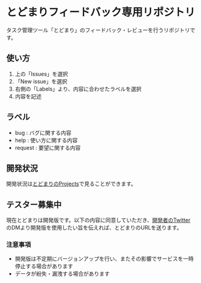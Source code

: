 # とどまりフィードバック専用リポジトリ
タスク管理ツール「とどまり」のフィードバック・レビューを行うリポジトリです。

## 使い方
1. 上の「Issues」を選択
2. 「New issue」を選択
3. 右側の「Labels」より、内容に合わせたラベルを選択
4. 内容を記述

## ラベル
- bug : バグに関する内容
- help : 使い方に関する内容
- request : 要望に関する内容

## 開発状況
開発状況は<a href="https://github.com/users/poyuaki/projects/3">とどまりのProjects</a>で見ることができます。

## テスター募集中
現在とどまりは開発版です。以下の内容に同意していただき、<a href="https://twitter.com/m0k1m0k1">開発者のTwitter</a>のDMより開発版を使用したい旨を伝えれば、とどまりのURLを送ります。
### 注意事項
- 開発版は不定期にバージョンアップを行い、またその影響でサービスを一時停止する場合があります
- データが紛失・漏洩する場合があります
